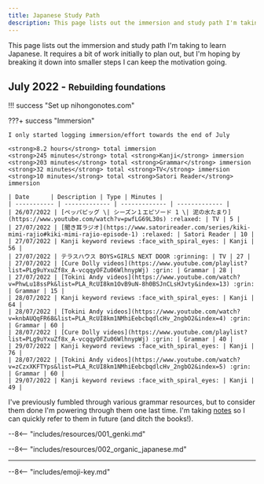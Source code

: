 ```yaml
---
title: Japanese Study Path
description: This page lists out the immersion and study path I'm taking to learn Japanese.
---
```


This page lists out the immersion and study path I'm taking to learn Japanese. It requires a bit of work initially to plan out, but I'm hoping by breaking it down into smaller steps I can keep the motivation going.

## July 2022 - <small>Rebuilding foundations</small>

!!! success "Set up nihongonotes.com"

???+ success "Immersion"

    I only started logging immersion/effort towards the end of July

    <strong>8.2 hours</strong> total immersion  
    <strong>245 minutes</strong> total <strong>Kanji</strong> immersion  
    <strong>203 minutes</strong> total <strong>Grammar</strong> immersion  
    <strong>32 minutes</strong> total <strong>TV</strong> immersion  
    <strong>10 minutes</strong> total <strong>Satori Reader</strong> immersion  

    | Date      | Description | Type | Minutes |
    | ----------- | ------------- | ------------- | ------------- |
    | 26/07/2022 | [ペッパピッグ \| シーズン１エピソード 1 \| 泥の水たまり](https://www.youtube.com/watch?v=pwfLG69L30s) :relaxed: | TV | 5 |
    | 27/07/2022 | [聞き耳ラジオ](https://www.satorireader.com/series/kiki-mimi-rajio#kiki-mimi-rajio-episode-1) :relaxed: | Satori Reader | 10 |
    | 27/07/2022 | Kanji keyword reviews :face_with_spiral_eyes: | Kanji | 56 |
    | 27/07/2022 | テラスハウス BOYS×GIRLS NEXT DOOR :grinning: | TV | 27 |
    | 27/07/2022 | [Cure Dolly videos](https://www.youtube.com/playlist?list=PLg9uYxuZf8x_A-vcqqyOFZu06WlhnypWj) :grin: | Grammar | 28 |
    | 27/07/2022 | [Tokini Andy videos](https://www.youtube.com/watch?v=PhwLu18ssPk&list=PLA_RcUI8km1OvB9uN-8h0BSJnCLsHJvty&index=13) :grin: | Grammar | 15 |
    | 28/07/2022 | Kanji keyword reviews :face_with_spiral_eyes: | Kanji | 64 |
    | 28/07/2022 | [Tokini Andy videos](https://www.youtube.com/watch?v=knbAUQqFR68&list=PLA_RcUI8km1NMhiEebcbqdlcHv_2ngbO2&index=4) :grin: | Grammar | 60 |
    | 28/07/2022 | [Cure Dolly videos](https://www.youtube.com/playlist?list=PLg9uYxuZf8x_A-vcqqyOFZu06WlhnypWj) :grin: | Grammar | 40 |
    | 29/07/2022 | Kanji keyword reviews :face_with_spiral_eyes: | Kanji | 76 |
    | 28/07/2022 | [Tokini Andy videos](https://www.youtube.com/watch?v=zCzxXKFTYps&list=PLA_RcUI8km1NMhiEebcbqdlcHv_2ngbO2&index=5) :grin: | Grammar | 60 |
    | 29/07/2022 | Kanji keyword reviews :face_with_spiral_eyes: | Kanji | 49 |

I've previously fumbled through various grammar resources, but to consider them done I'm powering through them one last time. I'm taking [notes](/notes/grammar) so I can quickly refer to them in future (and ditch the books!).

--8<-- "includes/resources/001_genki.md"

--8<-- "includes/resources/002_organic_japanese.md"

<hr>

--8<-- "includes/emoji-key.md"